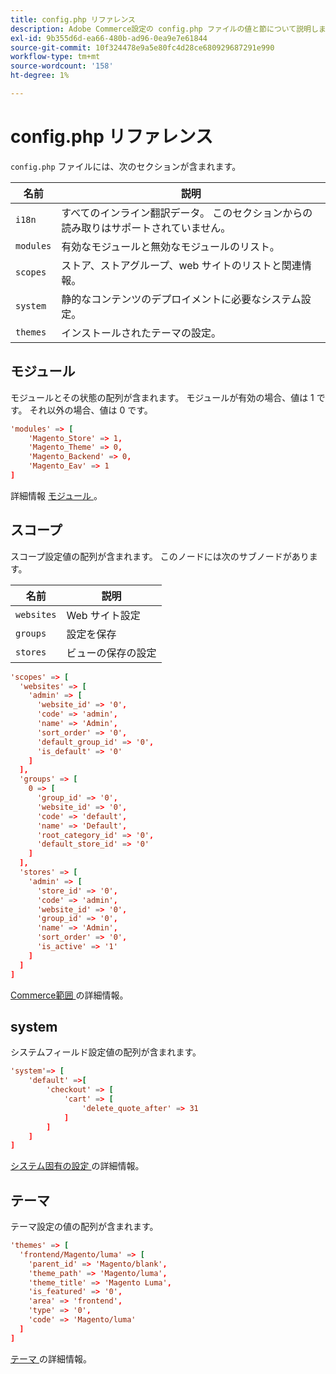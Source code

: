 ```yaml
---
title: config.php リファレンス
description: Adobe Commerce設定の config.php ファイルの値と節について説明します。 モジュール、範囲、システム設定、デプロイメントのベストプラクティスについて説明します。
exl-id: 9b355d6d-ea66-480b-ad96-0ea9e7e61844
source-git-commit: 10f324478e9a5e80fc4d28ce680929687291e990
workflow-type: tm+mt
source-wordcount: '158'
ht-degree: 1%

---
```


# config.php リファレンス

`config.php` ファイルには、次のセクションが含まれます。

| 名前 | 説明 |
| --------- | -------------------|
| `i18n` | すべてのインライン翻訳データ。 このセクションからの読み取りはサポートされていません。 |
| `modules` | 有効なモジュールと無効なモジュールのリスト。 |
| `scopes` | ストア、ストアグループ、web サイトのリストと関連情報。 |
| `system` | 静的なコンテンツのデプロイメントに必要なシステム設定。 |
| `themes` | インストールされたテーマの設定。 |

## モジュール

モジュールとその状態の配列が含まれます。 モジュールが有効の場合、値は 1 です。 それ以外の場合、値は 0 です。

```conf
'modules' => [
    'Magento_Store' => 1,
    'Magento_Theme' => 0,
    'Magento_Backend' => 0,
    'Magento_Eav' => 1
]
```

詳細情報 [ モジュール ]。

## スコープ

スコープ設定値の配列が含まれます。 このノードには次のサブノードがあります。

| 名前 | 説明 |
| ---------- | -----------------------------------|
| `websites` | Web サイト設定 |
| `groups` | 設定を保存 |
| `stores` | ビューの保存の設定 |

```conf
'scopes' => [
  'websites' => [
    'admin' => [
      'website_id' => '0',
      'code' => 'admin',
      'name' => 'Admin',
      'sort_order' => '0',
      'default_group_id' => '0',
      'is_default' => '0'
    ]
  ],
  'groups' => [
    0 => [
      'group_id' => '0',
      'website_id' => '0',
      'code' => 'default',
      'name' => 'Default',
      'root_category_id' => '0',
      'default_store_id' => '0'
    ]
  ],
  'stores' => [
    'admin' => [
      'store_id' => '0',
      'code' => 'admin',
      'website_id' => '0',
      'group_id' => '0',
      'name' => 'Admin',
      'sort_order' => '0',
      'is_active' => '1'
    ]
  ]
]
```

[Commerce範囲 ][scopes] の詳細情報。

## system

システムフィールド設定値の配列が含まれます。

```conf
'system'=> [
    'default' =>[
        'checkout' => [
            'cart' => [
                'delete_quote_after' => 31
            ]
        ]
    ]
]
```

[ システム固有の設定 ](config-reference-sens.md) の詳細情報。

## テーマ

テーマ設定の値の配列が含まれます。

```conf
'themes' => [
  'frontend/Magento/luma' => [
    'parent_id' => 'Magento/blank',
    'theme_path' => 'Magento/luma',
    'theme_title' => 'Magento Luma',
    'is_featured' => '0',
    'area' => 'frontend',
    'type' => '0',
    'code' => 'Magento/luma'
  ]
]
```

[ テーマ ] の詳細情報。

<!-- link definitions -->

[モジュール]: https://experienceleague.adobe.com/docs/commerce-learn/tutorials/backend-development/create-module.html
[scopes]: https://experienceleague.adobe.com/docs/commerce-admin/start/setup/websites-stores-views.html#scope-settings
[テーマ]: https://developer.adobe.com/commerce/frontend-core/guide/themes/create-storefront/
